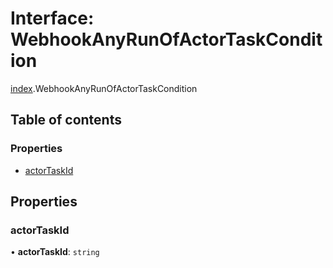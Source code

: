 # Interface: WebhookAnyRunOfActorTaskCondition

[index](../modules/index.md).WebhookAnyRunOfActorTaskCondition

## Table of contents

### Properties

- [actorTaskId](index.WebhookAnyRunOfActorTaskCondition.md#actortaskid)

## Properties

### <a id="actortaskid" name="actortaskid"></a> actorTaskId

• **actorTaskId**: `string`
